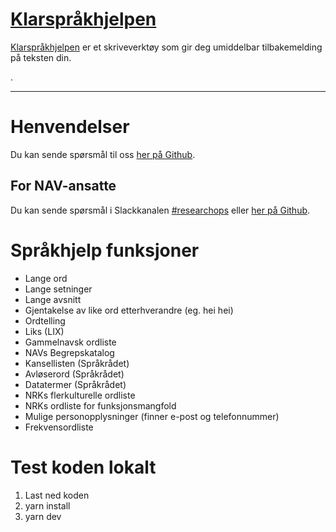 [Klarspråkhjelpen](https://navikt.github.io/spraksjekk/)
================

[Klarspråkhjelpen](https://navikt.github.io/spraksjekk/) er et skriveverktøy som gir deg umiddelbar tilbakemelding på teksten din.

.

---

# Henvendelser

Du kan sende spørsmål til oss [her på Github](https://github.com/navikt/spraksjekk/issues).

## For NAV-ansatte

Du kan sende spørsmål i Slackkanalen [#researchops](https://nav-it.slack.com/archives/C02UGFS2J4B) eller [her på Github](https://github.com/navikt/spraksjekk/issues).

# Språkhjelp funksjoner

- Lange ord
- Lange setninger
- Lange avsnitt
- Gjentakelse av like ord etterhverandre (eg. hei hei)
- Ordtelling
- Liks (LIX)
- Gammelnavsk ordliste
- NAVs Begrepskatalog
- Kansellisten (Språkrådet)
- Avløserord (Språkrådet)
- Datatermer (Språkrådet)
- NRKs flerkulturelle ordliste
- NRKs ordliste for funksjonsmangfold
- Mulige personopplysninger (finner e-post og telefonnummer)
- Frekvensordliste

# Test koden lokalt

1. Last ned koden
2. yarn install
3. yarn dev